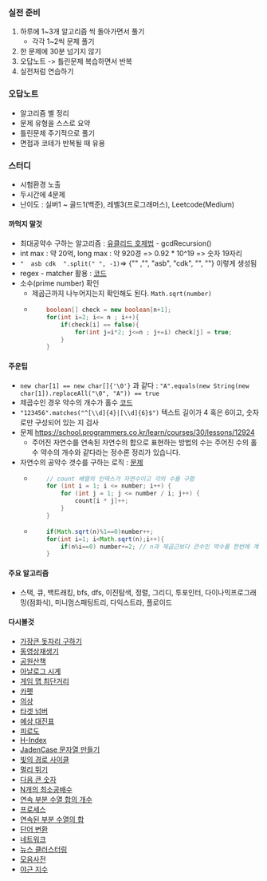 ### 실전 준비
1. 하루에 1~3개 알고리즘 씩 돌아가면서 풀기
   - 각각 1~2씩 문제 풀기
2. 한 문제에 30분 넘기지 않기
3. 오답노트 -> 틀린문제 복습하면서 반복
4. 실전처럼 연습하기


### 오답노트
- 알고리즘 별 정리
- 문제 유형을 스스로 요약
- 틀린문제 주기적으로 풀기
- 면접과 코테가 반복될 때 유용


### 스터디
- 시험환경 노출
- 두시간에 4문제
- 난이도 : 실버1 ~ 골드1(백준), 레벨3(프로그래머스), Leetcode(Medium)


#### 까먹지 말것
- 최대공약수 구하는 알고리즘 : [유클리드 호제법](./programmers/lv0/AdditionOfFractions.java) - gcdRecursion()
- int max : 약 20억, long max : 약 920경 => 0.92 * 10^19 => 숫자 19자리
- ```"  asb cdk  ".split(" ", -1)```=> {"" ,"", "asb", "cdk", "", ""} 이렇게 생성됨
- regex - matcher 활용 : [코드](./programmers/lv2/JadenCaseString.java)
- 소수(prime number) 확인
    - 제곱근까지 나누어지는지 확인해도 된다. ```Math.sqrt(number)```
  - ```java
        boolean[] check = new boolean[n+1];
        for(int i=2; i<= n ; i++){
            if(check[i] == false){
                for(int j=i*2; j<=n ; j+=i) check[j] = true;
            }
        }
    ```


#### 주운팁
- ```new char[1] == new char[]{'\0'}``` 과 같다 : ```"A".equals(new String(new char[1]).replaceAll("\0", "A")) == true```
- 제곱수인 경우 약수의 개수가 홀수 [코드](./programmers/lv1/TheNumberAndAdditionOfDivisors.java)
- ``` "123456".matches("^[\\d]{4}|[\\d]{6}$") ``` 텍스트 길이가 4 혹은 6이고, 숫자로만 구성되어 있는 지 검사 
- 문제 https://school.programmers.co.kr/learn/courses/30/lessons/12924
  - 주어진 자연수를 연속된 자연수의 합으로 표현하는 방법의 수는 주어진 수의 홀수 약수의 개수와 같다라는 정수론 정리가 있습니다.
- 자연수의 공약수 갯수를 구하는 로직 : [문제](https://school.programmers.co.kr/learn/courses/30/lessons/136798)
  - ```java
        // count 배열의 인덱스가 자연수이고 각의 수를 구함
        for (int i = 1; i <= number; i++) {
            for (int j = 1; j <= number / i; j++) {
                count[i * j]++;
            }
        }
    ```
  - ```java
        if(Math.sqrt(n)%1==0)number++;
        for(int i=1; i<Math.sqrt(n);i++){
            if(n%i==0) number+=2; // n과 제곱근보다 큰수인 약수를 한번에 계산
        }
    ```
    
#### 주요 알고리즘
- 스택, 큐, 백트래킹, bfs, dfs, 이진탐색, 정렬, 그리디, 투포인터, 다이나믹프로그래밍(점화식), 미니멈스패팅트리, 다익스트라, 플로이드


#### 다시볼것
- [가장큰 돗자리 구하기](./programmers/lv1/PCCE10Park.java)
- [동영상재생기](./programmers/lv1/PCCP1VideoPlayer.java)
- [공원산책](./programmers/lv1/WalkInThePark.java)
- [아날로그 시계](./programmers/lv2/AnalogClock.java)
- [게임 맵 최단거리](./programmers/lv2/BfsGameMapShortestDistance.java)
- [카펫](./programmers/lv2/Carpet.java)
- [의상](./programmers/lv2/Clothes.java)
- [타겟 넘버](./programmers/lv2/DfsTargetNumber.java)
- [예상 대진표](./programmers/lv2/EstimatedMatchSheet.java)
- [피로도](./programmers/lv2/FatigueLevel.java)
- [H-Index](./programmers/lv2/HIndex.java)
- [JadenCase 문자열 만들기](./programmers/lv2/JadenCaseString.java)
- [빛의 경로 사이클](./programmers/lv2/LightPathCycle.java)
- [멀리 뛰기](./programmers/lv2/LongJump.java)
- [다음 큰 숫자](./programmers/lv2/NextBigNumber.java)
- [N개의 최소공배수](./programmers/lv2/NLeastCommonMultiple.java)
- [연속 부분 수열 합의 개수](./programmers/lv2/NumberOfConsecutivePartialSequenceSums.java)
- [프로세스](./programmers/lv2/Process.java)
- [연속된 부분 수열의 합](./programmers/lv2/SumOfConsecutiveSubsequences.java)
- [단어 변환](./programmers/lv3/BfsCountingWordConversion.java)
- [네트워크](./programmers/lv3/BfsNetwork.java)
- [뉴스 클러스터링](./programmers/lv2/KakaoNewsClustering.java)
- [모음사전](./programmers/lv2/VowelDictionary.java)
- [야근 지수](./programmers/lv3/IndexOvertimeWork.java)